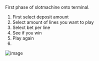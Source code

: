 First phase of slotmachine onto terminal.

1. First select deposit amount
2. Select amount of lines you want to play
3. Select bet per line
4. See if you win
5. Play again
6. 
![image](https://github.com/VeetiAuria/slotMachine/assets/127295067/df798af4-0bdd-4507-bf89-671bbccc339c)
